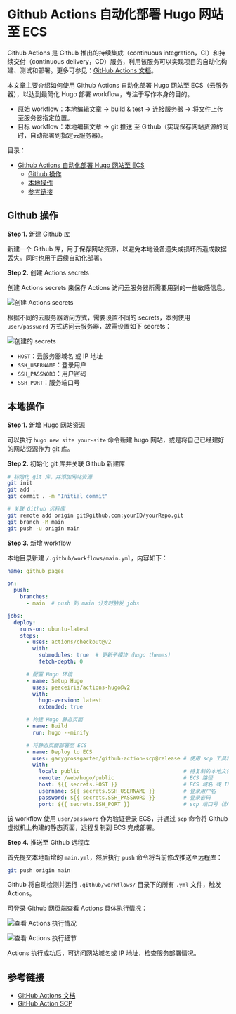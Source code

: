 # Github Actions 自动化部署 Hugo 网站至 ECS

Github Actions 是 Github 推出的持续集成（continuous integration，CI）和持续交付（continuous delivery，CD）服务，利用该服务可以实现项目的自动化构建、测试和部署。更多可参见：[GitHub Actions 文档](https://docs.github.com/cn/actions/learn-github-actions/understanding-github-actions)。

本文章主要介绍如何使用 Github Actions 自动化部署 Hugo 网站至 ECS（云服务器），以达到最简化 Hugo 部署 workflow，专注于写作本身的目的。

* 原始 workflow：本地编辑文章 -> build & test -> 连接服务器 -> 将文件上传至服务器指定位置。
* 目标 workflow：本地编辑文章 -> git 推送 至 Github（实现保存网站资源的同时，自动部署到指定云服务器）。

目录：

- [Github Actions 自动化部署 Hugo 网站至 ECS](#github-actions-自动化部署-hugo-网站至-ecs)
  - [Github 操作](#github-操作)
  - [本地操作](#本地操作)
  - [参考链接](#参考链接)

## Github 操作

**Step 1.** 新建 Github 库

新建一个 Github 库，用于保存网站资源，以避免本地设备遗失或损坏所造成数据丢失。同时也用于后续自动化部署。

**Step 2.** 创建 Actions secrets

创建 Actions secrets 来保存 Actions 访问云服务器所需要用到的一些敏感信息。

![创建 Actions secrets](https://yulan-img-work.oss-cn-beijing.aliyuncs.com/img/202204292127125.png)

根据不同的云服务器访问方式，需要设置不同的 secrets，本例使用 `user/password` 方式访问云服务器，故需设置如下 secrets：

![创建的 secrets](https://yulan-img-work.oss-cn-beijing.aliyuncs.com/img/202204292320850.png)

* `HOST`：云服务器域名 或 IP 地址
* `SSH_USERNAME`：登录用户
* `SSH_PASSWORD`：用户密码
* `SSH_PORT`：服务端口号

## 本地操作

**Step 1.** 新增 Hugo 网站资源

可以执行 `hugo new site your-site` 命令新建 hugo 网站，或是将自己已经建好的网站资源作为 git 库。

**Step 2.** 初始化 git 库并关联 Github 新建库

```bash
# 初始化 git 库，并添加网站资源
git init
git add .
git commit . -m "Initial commit"

# 关联 Github 远程库
git remote add origin git@github.com:yourID/yourRepo.git
git branch -M main
git push -u origin main
```

**Step 3.** 新增 workflow

本地目录新建 `/.github/workflows/main.yml`，内容如下：

```yml
name: github pages

on:
  push:
    branches:
      - main  # push 到 main 分支时触发 jobs

jobs:
  deploy:
    runs-on: ubuntu-latest
    steps:
      - uses: actions/checkout@v2
        with:
          submodules: true  # 更新子模块（hugo themes）
          fetch-depth: 0

      # 配置 Hugo 环境
      - name: Setup Hugo
        uses: peaceiris/actions-hugo@v2
        with:
          hugo-version: latest
          extended: true

      # 构建 Hugo 静态页面
      - name: Build
        run: hugo --minify

      # 将静态页面部署至 ECS
      - name: Deploy to ECS
        uses: garygrossgarten/github-action-scp@release # 使用 scp 工具将静态页面远程复制到 ECS
        with:
          local: public                                 # 待复制的本地文件路径
          remote: /web/hugo/public                      # ECS 路径
          host: ${{ secrets.HOST }}                     # ECS 域名 或 IP 地址
          username: ${{ secrets.SSH_USERNAME }}         # 登录用户名
          password: ${{ secrets.SSH_PASSWORD }}         # 登录密码
          port: ${{ secrets.SSH_PORT }}                 # scp 端口号（默认 22）
```

该 workflow 使用 `user/password` 作为验证登录 ECS，并通过 `scp` 命令将 Github 虚拟机上构建的静态页面，远程复制到 ECS 完成部署。

**Step 4.** 推送至 Github 远程库

首先提交本地新增的 `main.yml`，然后执行 `push` 命令将当前修改推送至远程库：

```bash
git push origin main
```

Github 将自动检测并运行 `.github/workflows/` 目录下的所有 `.yml` 文件，触发 Actions。

可登录 Github 网页端查看 Actions 具体执行情况：

![查看 Actions 执行情况](https://yulan-img-work.oss-cn-beijing.aliyuncs.com/img/202204292303019.png)

![查看 Actions 执行细节](https://yulan-img-work.oss-cn-beijing.aliyuncs.com/img/202204292304301.png)

Actions 执行成功后，可访问网站域名或 IP 地址，检查服务部署情况。

## 参考链接

* [GitHub Actions 文档](https://docs.github.com/cn/actions/learn-github-actions/understanding-github-actions)
* [GitHub Action SCP](https://github.com/garygrossgarten/github-action-scp)
